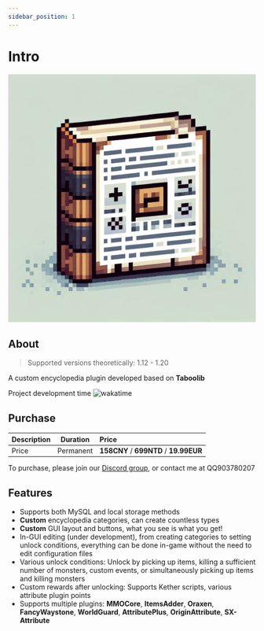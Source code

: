 ```yaml
---
sidebar_position: 1
---
```


# Intro

![Logo](_images_/YuIllustration_Logo.png)

## About

> Supported versions theoretically: 1.12 - 1.20

A custom encyclopedia plugin developed based on **Taboolib**

Project development time ![wakatime](https://wakatime.com/badge/github/L1-An/YuIllustration.svg)

## Purchase

| Description | Duration | Price |
| :-- | :--: | :-- |
| Price | Permanent | **158CNY** / **699NTD** / **19.99EUR** |

To purchase, please join our [Discord group](https://discord.com/invite/SzPBHGttaR), or contact me at QQ903780207

## Features

- Supports both MySQL and local storage methods
- **Custom** encyclopedia categories, can create countless types
- **Custom** GUI layout and buttons, what you see is what you get!
- In-GUI editing (under development), from creating categories to setting unlock conditions, everything can be done in-game without the need to edit configuration files
- Various unlock conditions: Unlock by picking up items, killing a sufficient number of monsters, custom events, or simultaneously picking up items and killing monsters
- Custom rewards after unlocking: Supports Kether scripts, various attribute plugin points
- Supports multiple plugins: **MMOCore**, **ItemsAdder**, **Oraxen**, **FancyWaystone**, **WorldGuard**, **AttributePlus**, **OriginAttribute**, **SX-Attribute**